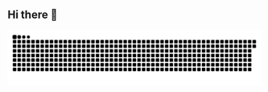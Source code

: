 ## Hi there 👋

<!--
**ErickJuniorFloresLizarbe/ErickJuniorFloresLizarbe** is a ✨ _special_ ✨ repository because its `README.md` (this file) appears on your GitHub profile.

Here are some ideas to get you started:

- 🔭 I’m currently working on ...
- 🌱 I’m currently learning ...
- 👯 I’m looking to collaborate on ...
- 🤔 I’m looking for help with ...
- 💬 Ask me about ...
- 📫 How to reach me: ...
- 😄 Pronouns: ...
- ⚡ Fun fact: ...
-->


![Descripción de la imagen](https://github.com/ErickJuniorFloresLizarbe/ErickJuniorFloresLizarbe/blob/output/github-contribution-grid-snake.svg)
